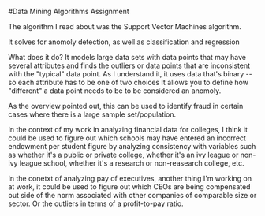 #Data Mining Algorithms Assignment

The algorithm I read about was the Support Vector Machines algorithm. 

It solves for anomoly detection, as well as classification and regression

What does it do? It models large data sets with data points that may have several attributes and finds the outliers or data points that are inconsistent with the "typical" data point. As I understand it, it uses data that's binary -- so each attribute has to be one of two choices It allows you to define how "different" a data point needs to be to be considered an anomoly. 

As the overview pointed out, this can be used to identify fraud in certain cases where there is a large sample set/population. 

In the context of my work in analyzing financial data for colleges, I think it could be used to figure out which schools may have entered an incorrect endowment per student figure by analyzing consistency with variables such as whether it's a public or private college, whether it's an ivy league or non-ivy league school, whether it's a research or non-reasearch college, etc.  

In the conetxt of analyzing pay of executives, another thing I'm working on at work, it could be used to figure out which CEOs are being compensated out side of the norm associated with other companies of comparable size or sector. Or the outliers in terms of a profit-to-pay ratio.

